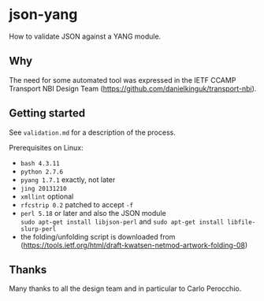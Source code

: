 # json-yang

How to validate JSON against a YANG module.

## Why

The need for some automated tool was expressed in the IETF CCAMP Transport
NBI Design Team (https://github.com/danielkinguk/transport-nbi).

## Getting started

See `validation.md` for a description of the process.

Prerequisites on Linux:

- `bash 4.3.11`
- `python 2.7.6`
- `pyang 1.7.1` exactly, not later
- `jing 20131210`
- `xmllint` optional
- `rfcstrip 0.2` patched to accept `-f`
- `perl 5.18` or later and also the JSON module  
  `sudo apt-get install libjson-perl` and
  `sudo apt-get install libfile-slurp-perl`
-  the folding/unfolding script is downloaded from (https://tools.ietf.org/html/draft-kwatsen-netmod-artwork-folding-08)

## Thanks

Many thanks to all the design team and in particular to Carlo Perocchio.
